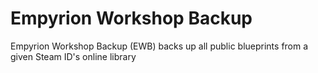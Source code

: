 # Empyrion Workshop Backup
 Empyrion Workshop Backup (EWB)  backs up all public blueprints from a given Steam ID's online library
